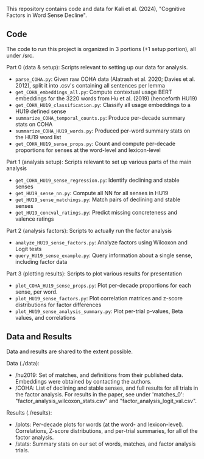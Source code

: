 This repository contains code and data for Kali et al. (2024), "Cognitive Factors in Word Sense Decline".

## Code
The code to run this project is organized in 3 portions (+1 setup portion), all under /src.

Part 0 (data & setup): Scripts relevant to setting up our data for analysis.
 - `parse_COHA.py`: Given raw COHA data (Alatrash et al. 2020; Davies et al. 2012), split it into .csv's containing all sentences per lemma
 - `get_COHA_embeddings_all.py`: Compute contextual usage BERT embeddings for the 3220 words from Hu et al. (2019) (henceforth HU19)
 - `get_COHA_HU19_classification.py`: Classify all usage embeddings to a HU19 defined sense 
 - `summarize_COHA_temporal_counts.py`: Produce per-decade summary stats on COHA
 - `summarize_COHA_HU19_words.py`: Produced per-word summary stats on the HU19 word list
 - `get_COHA_HU19_sense_props.py`: Count and compute per-decade proportions for senses at the word-level and lexicon-level

Part 1 (analysis setup): Scripts relevant to set up various parts of the main analysis
 - `get_COHA_HU19_sense_regression.py`: Identify declining and stable senses
 - `get_HU19_sense_nn.py`: Compute all NN for all senses in HU19
 - `get_HU19_sense_matchings.py`: Match pairs of declining and stable senses
 - `get_HU19_concval_ratings.py`: Predict missing concreteness and valence ratings

Part 2 (analysis factors): Scripts to actually run the factor analysis
 - `analyze_HU19_sense_factors.py`: Analyze factors using Wilcoxon and Logit tests
 - `query_HU19_sense_example.py`: Query information about a single sense, including factor data 

Part 3 (plotting results): Scripts to plot various results for presentation
 - `plot_COHA_HU19_sense_props.py`: Plot per-decade proportions for each sense, per word. 
 - `plot_HU19_sense_factors.py`: Plot correlation matrices and z-score distributions for factor differences
 - `plot_HU19_sense_analysis_summary.py`: Plot per-trial p-values, Beta values, and correlations

## Data and Results
Data and results are shared to the extent possible.

Data (./data):
 - /hu2019: Set of matches, and definitions from their published data. Embeddings were obtained by contacting the authors.
 - /COHA: List of declining and stable senses, and full results for all trials in the factor analysis. For results in the paper, see under 'matches_0': "factor_analysis_wilcoxon_stats.csv" and "factor_analysis_logit_val.csv".

Results (./results):
 - /plots: Per-decade plots for words (at the word- and lexicon-level). Correlations, Z-score distributions, and per-trial summaries, for all of the factor analysis. 
 - /stats: Summary stats on our set of words, matches, and factor analysis trials.

